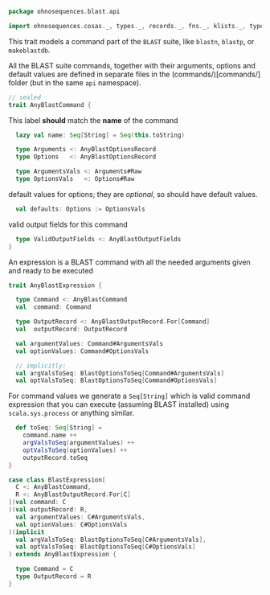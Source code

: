 
```scala
package ohnosequences.blast.api

import ohnosequences.cosas._, types._, records._, fns._, klists._, typeUnions._
```


This trait models a command part of the `BLAST` suite, like `blastn`, `blastp`, or `makeblastdb`.

All the BLAST suite commands, together with their arguments, options and default values
are defined in separate files in the (commands/)[commands/] folder (but in the same `api` namespace).


```scala
// sealed
trait AnyBlastCommand {
```

This label **should** match the **name** of the command

```scala
  lazy val name: Seq[String] = Seq(this.toString)

  type Arguments <: AnyBlastOptionsRecord
  type Options   <: AnyBlastOptionsRecord

  type ArgumentsVals <: Arguments#Raw
  type OptionsVals   <: Options#Raw
```

default values for options; they are *optional*, so should have default values.

```scala
  val defaults: Options := OptionsVals
```

valid output fields for this command

```scala
  type ValidOutputFields <: AnyBlastOutputFields
}
```


An expression is a BLAST command with all the needed arguments given and ready to be executed


```scala
trait AnyBlastExpression {

  type Command <: AnyBlastCommand
  val  command: Command

  type OutputRecord <: AnyBlastOutputRecord.For[Command]
  val  outputRecord: OutputRecord

  val argumentValues: Command#ArgumentsVals
  val optionValues: Command#OptionsVals

  // implicitly:
  val argValsToSeq: BlastOptionsToSeq[Command#ArgumentsVals]
  val optValsToSeq: BlastOptionsToSeq[Command#OptionsVals]
```

For command values we generate a `Seq[String]` which is valid command expression that you can
execute (assuming BLAST installed) using `scala.sys.process` or anything similar.

```scala
  def toSeq: Seq[String] =
    command.name ++
    argValsToSeq(argumentValues) ++
    optValsToSeq(optionValues) ++
    outputRecord.toSeq
}

case class BlastExpression[
  C <: AnyBlastCommand,
  R <: AnyBlastOutputRecord.For[C]
](val command: C
)(val outputRecord: R,
  val argumentValues: C#ArgumentsVals,
  val optionValues: C#OptionsVals
)(implicit
  val argValsToSeq: BlastOptionsToSeq[C#ArgumentsVals],
  val optValsToSeq: BlastOptionsToSeq[C#OptionsVals]
) extends AnyBlastExpression {

  type Command = C
  type OutputRecord = R
}

```




[test/scala/CommandGeneration.scala]: ../../../test/scala/CommandGeneration.scala.md
[test/scala/OutputParsing.scala]: ../../../test/scala/OutputParsing.scala.md
[test/scala/OutputFieldsSpecification.scala]: ../../../test/scala/OutputFieldsSpecification.scala.md
[main/scala/api/outputFields.scala]: outputFields.scala.md
[main/scala/api/options.scala]: options.scala.md
[main/scala/api/package.scala]: package.scala.md
[main/scala/api/expressions.scala]: expressions.scala.md
[main/scala/api/parse/igblastn.scala]: parse/igblastn.scala.md
[main/scala/api/commands/blastn.scala]: commands/blastn.scala.md
[main/scala/api/commands/blastp.scala]: commands/blastp.scala.md
[main/scala/api/commands/tblastx.scala]: commands/tblastx.scala.md
[main/scala/api/commands/tblastn.scala]: commands/tblastn.scala.md
[main/scala/api/commands/blastx.scala]: commands/blastx.scala.md
[main/scala/api/commands/makeblastdb.scala]: commands/makeblastdb.scala.md
[main/scala/api/commands/igblastn.scala]: commands/igblastn.scala.md